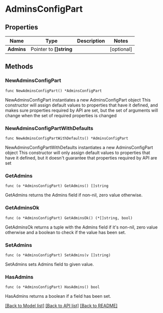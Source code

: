 # AdminsConfigPart

## Properties

Name | Type | Description | Notes
------------ | ------------- | ------------- | -------------
**Admins** | Pointer to **[]string** |  | [optional] 

## Methods

### NewAdminsConfigPart

`func NewAdminsConfigPart() *AdminsConfigPart`

NewAdminsConfigPart instantiates a new AdminsConfigPart object
This constructor will assign default values to properties that have it defined,
and makes sure properties required by API are set, but the set of arguments
will change when the set of required properties is changed

### NewAdminsConfigPartWithDefaults

`func NewAdminsConfigPartWithDefaults() *AdminsConfigPart`

NewAdminsConfigPartWithDefaults instantiates a new AdminsConfigPart object
This constructor will only assign default values to properties that have it defined,
but it doesn't guarantee that properties required by API are set

### GetAdmins

`func (o *AdminsConfigPart) GetAdmins() []string`

GetAdmins returns the Admins field if non-nil, zero value otherwise.

### GetAdminsOk

`func (o *AdminsConfigPart) GetAdminsOk() (*[]string, bool)`

GetAdminsOk returns a tuple with the Admins field if it's non-nil, zero value otherwise
and a boolean to check if the value has been set.

### SetAdmins

`func (o *AdminsConfigPart) SetAdmins(v []string)`

SetAdmins sets Admins field to given value.

### HasAdmins

`func (o *AdminsConfigPart) HasAdmins() bool`

HasAdmins returns a boolean if a field has been set.


[[Back to Model list]](../README.md#documentation-for-models) [[Back to API list]](../README.md#documentation-for-api-endpoints) [[Back to README]](../README.md)


